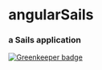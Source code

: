# angularSails
### a Sails application

[![Greenkeeper badge](https://badges.greenkeeper.io/timestep/angular-sails-js-tutorial.svg)](https://greenkeeper.io/)